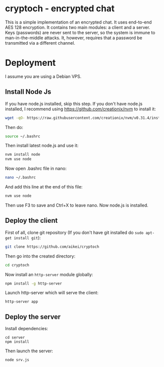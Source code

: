 # cryptoch - encrypted chat

This is a simple implementation of an encrypted chat. It uses end-to-end AES 128 encryption. It contains two main modules: a client and a server. Keys (passwords) are never sent to the server, so the system is immune to man-in-the-middle attacks. It, however, requires that a password be transmitted via a different channel.

# Deployment

I assume you are using a Debian VPS.

## Install Node Js

If you have node.js installed, skip this step. If you don't have node.js installed, I recommend using https://github.com/creationix/nvm to install it:

```bash
wget -qO- https://raw.githubusercontent.com/creationix/nvm/v0.31.4/install.sh | bash
```

Then do:
```bash
source ~/.bashrc
```

Then install latest node.js and use it:

```bash
nvm install node
nvm use node
```

Now open .bashrc file in nano:

```bash
nano ~/.bashrc
```

And add this line at the end of this file:

```bash
nvm use node
```

Then use F3 to save and Ctrl+X to leave nano. Now node.js is installed.

## Deploy the client

First of all, clone git repository (If you don't have git installed do `sudo apt-get install git`):

```bash
git clone https://github.com/aikei/cryptoch
```

Then go into the created directory:

```bash
cd cryptoch
```

Now install an `http-server` module globally:

```bash
npm install -g http-server
```

Launch http-server which will serve the client:
```
http-server app
```

## Deploy the server

Install dependencies:
```
cd server
npm install
```

Then launch the server:

```bash
node srv.js
```
